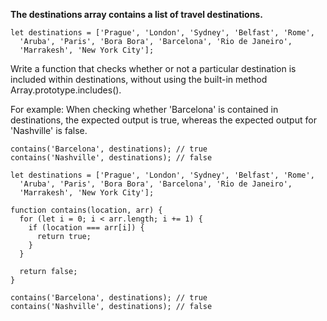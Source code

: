 **The destinations array contains a list of travel destinations.**

```
let destinations = ['Prague', 'London', 'Sydney', 'Belfast', 'Rome',
  'Aruba', 'Paris', 'Bora Bora', 'Barcelona', 'Rio de Janeiro',
  'Marrakesh', 'New York City'];
```

Write a function that checks whether or not a particular destination is included within destinations, without using the built-in method Array.prototype.includes().

For example: When checking whether 'Barcelona' is contained in destinations, the expected output is true, whereas the expected output for 'Nashville' is false.

```
contains('Barcelona', destinations); // true
contains('Nashville', destinations); // false
```

```
let destinations = ['Prague', 'London', 'Sydney', 'Belfast', 'Rome',
  'Aruba', 'Paris', 'Bora Bora', 'Barcelona', 'Rio de Janeiro',
  'Marrakesh', 'New York City'];

function contains(location, arr) {
  for (let i = 0; i < arr.length; i += 1) {
    if (location === arr[i]) {
      return true;
    }
  }

  return false;
}

contains('Barcelona', destinations); // true
contains('Nashville', destinations); // false
```
